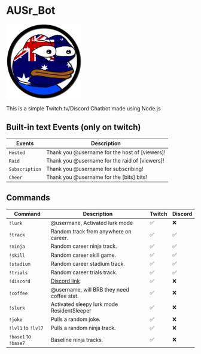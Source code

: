 # AUSr_Bot

![AUSr_Bot](/AUSr_Bot.png)

This is a simple Twitch.tv/Discord Chatbot made using Node.js

## Built-in text Events (only on twitch)

Events               | Description                                        
---------------------|----------------------------------------------------
`Hosted`             | Thank you @username for the host of [viewers]!
`Raid`               | Thank you @username for the raid of [viewers]!
`Subscription`       | Thank you @username for subscribing!
`Cheer`              | Thank you @username for the [bits] bits!

## Commands

Command              | Description                                         | Twitch          | Discord
---------------------|-----------------------------------------------------|-----------------|------------
`!lurk`              | @usermane, Activated lurk mode                      | ✅              | ❌
`!track`             | Random track from anywhere on career.               | ✅              | ✅
`!ninja`             | Random career ninja track.                          | ✅              | ✅
`!skill`             | Random career skill game.                           | ✅              | ✅
`!stadium`           | Random career stadium track.                        | ✅              | ✅
`!trials`            | Random career trials track.                         | ✅              | ✅
`!discord`           | [Discord link](https://discord.gg/QUkEEvb)          | ✅              | ❌
`!coffee`            | @username, will BRB they need coffee stat.          | ✅              | ❌
`!slurk`             | Activated sleepy lurk mode ResidentSleeper          | ✅              | ❌
`!joke`              | Pulls a random joke.                                | ✅              | ❌
`!lvl1` to `!lvl7`   | Pulls a random ninja track.                         | ✅              | ❌
`!base1` to `!base7` | Baseline ninja tracks.                              | ✅              | ❌
